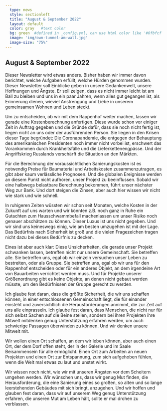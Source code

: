 ```yaml
---
  type: news
  style: sectionleft
  title: "August & September 2022"
  layout: default
  color: gray   #text color
  bg: green  #defined in _config.yml, can use html color like '#0fbfcf'
  image: 'img/own-tunnel-am-wall.jpg'
  image-size: "75%"
---
```


## August & September 2022

Dieser Newsletter wird etwas anders. Bisher haben wir immer davon berichtet, welche Aufgaben erfüllt, welche Hürden genommen wurden. Dieser Newsletter soll Einblicke geben in unsere Gedankenwelt, unsere Hoffnungen und Ängste. Er soll zeigen, dass es nicht immer leicht ist am Ball zu bleiben und uns in ein paar Jahren, wenn alles gut gegangen ist, als Erinnerung dienen, wieviel Anstrengung und Liebe in unserem gemeinsamen Wohnen und Leben steckt.

Um zu entscheiden, ob wir mit dem Rappenhof weiter machen, lassen wir gerade eine Kostenberechnung anfertigen. Diese wurde schon vor einiger Zeit in Auftrag gegeben und die Gründe dafür, dass sie noch nicht fertig ist, liegen nicht an uns oder der ausführenden Person. Sie liegen in den Krisen dieser Tage begründet: Die Coronapandemie, die entgegen der Behauptung des amerikanischen Presidenten noch immer nicht vorbei ist, erschwert das Vorankommen durch Krankheitsfälle und die Lieferkettenengpässe. Und der Angriffskrieg Russlands verschärft die Situation an den Märkten.

Für die Berechnung der voraussichtlichen Sanierungskosten ist es notwendig Preise für Baumaterial und Arbeitskosten zusammenzutragen, es gibt aber kaum verlässliche Prognosen. Und die globalen Ereignisse werden an diesem Punkt nicht aufhören, unser Projekt zu beeinflussen. Sobald wir eine halbwegs belastbare Berechnung bekommen, führt unser nächster Weg zur Bank. Und dort steigen die Zinsen, aber auch hier wissen wir nicht wie stark und wie schnell.

In ruhigeren Zeiten wüssten wir schon seit Monaten, welche Kosten in der Zukunft auf uns warten und wir könnten z.B. noch ganz in Ruhe ein Gutachten zum Hausschwammbefall machenlassen um unser Risiko noch genauer abschätzen zu können. Dieser Luxus ist uns nicht gegeben. Und wir sind uns keineswegs einig, wie am besten umzugehen ist mit der Lage. Das Bedürfnis nach Sicherheit ist groß und die vielen Fragezeichen tragen nicht dazu bei dieses Bedürfnis zu decken.

Eines ist aber auch klar: Diese Unsicherheiten, die gerade unser Projekt schwanken lassen, betreffen nicht nur unsere Gemeinschaft. Sie betreffen alle. Sie betreffen uns, egal ob wir einzeln versuchen unser Leben zu bestreiten, oder als Gruppe. Sie betreffen uns, egal ob wir uns für den Rappenhof entscheiden oder für ein anderes Objekt, an dem irgendeine Art von Bauarbeiten verrichtet werden muss. Und für Projekte unserer Größenordnung gibt es keine Objekte, an denen nicht gebaut werden müsste, um den Bedürfnissen der Gruppe gerecht zu werden.

Ich glaube fest daran, dass die größte Sicherheit, die wir uns schaffen können, in einer entschlossenen Gemeinschaft liegt, die für einander einsteht und zuversichtlich die Herausforderungen annimmt, die zur Zeit auf uns alle einprasseln. Ich glaube fest daran, dass Menschen, die nicht nur für sich selbst Sachen auf die Beine stellen, sondern bei ihren Projekten ihre Mitwelt mitdenken genug Unterstützung erfahren werden, um auch schwierige Passagen überwinden zu können. Und wir denken unsere Mitwelt mit.

Wir wollen einen Ort schaffen, an dem wir leben können, aber auch einen Ort, der dem Dorf offen steht, der in der Galerie und im Saale Beisammensein für alle ermöglicht. Einen Ort zum Arbeiten an neuen Projekten und einen Ort zur Entspannung, zum sich aufgehoben fühlen, wenn die Welt mal etwas zu laut und unstet wirkt.

Wir wissen noch nicht, wie wir mit unseren Ängsten vor dem Scheitern umgehen werden. Wir wünschen uns, dass wir genug Mut finden, die Herausforderung, die eine Sanierung eines so großen, so alten und so lange leerstehenden Gebäudes mit sich bringt, anzugehen. Und wir hoffen und glauben fest daran, dass wir auf unserem Weg genug Unterstützung erfahren, die unseren Mut am Leben hält, sollte er mal drohen zu verblassen.
